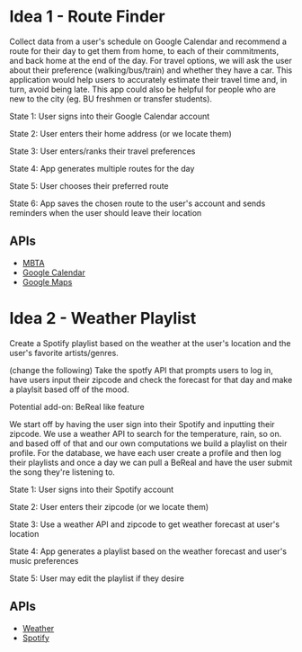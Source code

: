 # Idea 1 - Route Finder 

Collect data from a user's schedule on Google Calendar and recommend a route for their day to get them from home, to each of their commitments, and back home at the end of the day. For travel options, we will ask the user about their preference (walking/bus/train) and whether they have a car. This application would help users to accurately estimate their travel time and, in turn, avoid being late. This app could also be helpful for people who are new to the city (eg. BU freshmen or transfer students). 

State 1: User signs into their Google Calendar account 

State 2: User enters their home address (or we locate them)

State 3: User enters/ranks their travel preferences 

State 4: App generates multiple routes for the day

State 5: User chooses their preferred route 

State 6: App saves the chosen route to the user's account and sends reminders when the user should leave their location

## APIs

* [MBTA](https://www.programmableweb.com/api/mbta)
* [Google Calendar](https://www.programmableweb.com/api/google-calendar) 
* [Google Maps](https://www.programmableweb.com/api/google-maps)


# Idea 2 - Weather Playlist

Create a Spotify playlist based on the weather at the user's location and the user's favorite artists/genres. 

(change the following)
Take the spotfy API that prompts users to log in, have users input their zipcode and check the forecast for that day and make a playlsit based off of the mood.

Potential add-on: BeReal like feature

We start off by having the user sign into their Spotify and inputting their zipcode. We use a weather API to search for the temperature, rain, so on. and based off of that and our own computations we build a playlist on their profile. For the database, we have each user create a profile and then log their playlists and once a day we can pull a BeReal and have the user submit the song they're listening to.

State 1: User signs into their Spotify account

State 2: User enters their zipcode (or we locate them)

State 3: Use a weather API and zipcode to get weather forecast at user's location

State 4: App generates a playlist based on the weather forecast and user's music preferences

State 5: User may edit the playlist if they desire

## APIs

* [Weather](https://www.programmableweb.com/api/weather-channel) 
* [Spotify](https://www.programmableweb.com/api/spotify-web)

